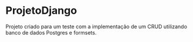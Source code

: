 # ProjetoDjango
Projeto criado para um teste com a implementação de um CRUD utilizando banco de dados Postgres e formsets.
